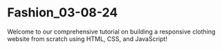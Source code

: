 # Fashion_03-08-24
Welcome to our comprehensive tutorial on building a responsive clothing website from scratch using HTML, CSS, and JavaScript!
